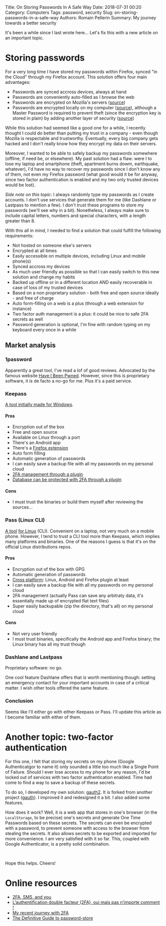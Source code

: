 Title: On Storing Passwords In A Safe Way
Date: 2018-07-31 00:20
Category: Computers
Tags: password, security
Slug: on-storing-passwords-in-a-safe-way
Authors: Romain Pellerin
Summary: My journey towards a better security

It's been a while since I last wrote here... Let's fix this with a new article on an important topic.

# Storing passwords

For a very long time I have stored my passwords within Firefox, synced "in the Cloud" through my Firefox account. This solution offers four main advantages:

- Passwords are synced accross devices, always at hand
- Passwords are conveniently auto-filled as I browse the web
- Passwords are encrypted on Mozilla's servers ([source](https://support.mozilla.org/en-US/questions/1169355))
- Passwords are encrypted locally on my computer ([source](https://support.mozilla.org/en-US/questions/1210914)), although a Master Password is required to prevent theft (since the encryption key is stored in plain) by adding another layer of security ([source](https://support.mozilla.org/en-US/questions/1041243))

While this solution had seemed like a good one for a while, I recently thought I could do better than putting my trust in a company - even though Mozilla is respectable and trustworthy. Eventually, every big company gets hacked and I don't really know how they encrypt my data on their servers.

Moreover, I wanted to be able to safely backup my passwords somewhere (offline, if need be, or elsewhere). My past solution had a flaw: were I to lose my laptop and smartphone (theft, apartment burns dowm, earthquake, whatever), I'd have no way to recover my passwords since I don't know any of them, not even my Firefox password (what good would it be for anyway, since two factor authentication is enabled and my two only trusted devices would be lost).

*Side note on this topic*: I always randomly type my passwords as I create accounts. I don't use services that generate them for me (like Dashlane or Lastpass to mention a few). I don't trust these programs to store my passwords (we'll see why in a bit). Nonetheless, I always make sure to include capital letters, numbers and special characters, with a length greater than 8.

With this all in mind, I needed to find a solution that could fulfill the following requirements:

- Not hosted on someone else's servers
- Encrypted at all times
- Easily accessible on multiple devices, including Linux and mobile phone(s)
- Synced accross my devices
- As much user friendly as possible so that I can easily switch to this new solution and change my habits
- Backed up offline or in a different location AND easily recoverable in case of loss of my trusted devices
- Based on a non proprietary solution - both free and open source ideally - and free of charge
- Auto form-filling on a web is a plus (through a web extension for instance)
- Two factor auth management is a plus: it could be nice to safe 2FA secrets as well
- Password generation is optional, I'm fine with random typing on my keyboard every once in a while

## Market analysis

### 1password

Apparently a great tool, I've read a lof of good reviews. Advocated by the famous website [Have I Been Pwned](https://haveibeenpwned.com/1Password). However, since this is proprietary software, it is de facto a no-go for me. Plus it's a paid service.

### Keepass

[A tool initially made for Windows](https://keepass.info/).

#### Pros

- Encryption out of the box
- Free and open source
- Available on Linux through a port
- There's an Android app
- There's a [Firefox extension](https://addons.mozilla.org/fr/firefox/addon/keefox/)
- Auto form filling
- Automatic generation of passwords
- I can easily save a backup file with all my passwords on my personal cloud
- [2FA management through a plugin](https://keepass.info/plugins.html#keeotp)
- [Database can be protected with 2FA through a plugin](https://keepass.info/plugins.html#otpkeyprov)

#### Cons

- I must trust the binaries or build them myself after reviewing the sources...

### Pass (Linux CLI)

[A tool](https://www.passwordstore.org/) [for Linux](https://wiki.archlinux.org/index.php/Pass) (CLI). Convenient on a laptop, not very much on a mobile phone. However, I tend to trust a CLI tool more than Keepass, which implies many platforms and binaries. One of the reasons I guess is that it's on the official Linux distributions repos.

#### Pros

- Encryption out of the box with GPG
- Automatic generation of passwords
- [Cross platform](https://www.passwordstore.org/#other): Linux, Android and Firefox plugin at least
- I can easily save a backup file with all my passwords on my personal cloud
- 2FA management (actually Pass can save any arbitraty data, it's essentially made up of encrypted flat text files)
- Super easily backupable (zip the directory, that's all) on my personal cloud

#### Cons

- Not very user friendly
- I must trust binaries, specifically the Android app and Firefox binary; the Linux binary has all my trust though

### Dashlane and Lastpass

Proprietary software: no go.

One cool feature Dashlane offers that is worth mentioning though: setting an emergency contact for your important accounts in case of a critical matter. I wish other tools offered the same feature.

### Conclusion

Seems like I'll either go with either Keepass or Pass. I'll update this article as I become familiar with either of them.

# Another topic: two-factor authentication

For this one, I felt that storing my secrets on my phone (Google Authenticatgor to name it) only sounded a little too much like a Single Point of Failure. Should I ever lose access to my phone for any reason, I'd be locked out of services with two factor authentication enabled. Time had come to find a way to save a backup of these secrets.

To do so, I developed my own solution: [gauth2](https://github.com/rpellerin/gauth2/). It is forked from another project ([gauth](https://github.com/gbraad/gauth)). I improved it and redesigned it a bit. I also added some features.

How does it work? Well, it is a web app that stores in one's browser (in the `LocalStorage`, to be precise) one's secrets and generate One Time Passwords based on these secrets. The secrets can even be encrypted with a password, to prevent someone with access to the browser from stealing the secrets. It also allows secrets to be exported and imported for more convenience. I am very satisfied with it so far. This, coupled with Google Authenticator, is a pretty solid combination.

<br />

Hope this helps. Cheers!

# Online resources

- [2FA, SMS, and you](https://www.juliaferraioli.com/blog/2018/08/2fa-sms-you/)
- [L’authentification double facteur (2FA), oui mais pas n’importe comment !](https://korben.info/authentification-double-facteur-2fa.html)
- [My recent journey with 2FA](https://chown.me/blog/my-recent-journey-with-2FA.html)
- [The Definitive Guide to password-store](https://medium.com/@chasinglogic/the-definitive-guide-to-password-store-c337a8f023a1)

